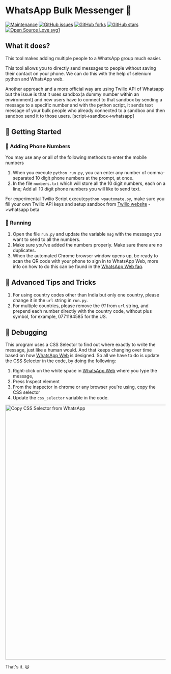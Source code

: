 # WhatsApp Bulk Messenger :loudspeaker:

[![Maintenance](https://img.shields.io/badge/Maintained%3F-yes-green.svg)](https://github.com/ShubhayanS/WhatsAppBulkMessenger/graphs/commit-activity) 
[![GitHub issues](https://img.shields.io/github/issues/ShubhayanS/WhatsAppBulkMessenger)](https://github.com/ShubhayanS/WhatsAppBulkMessenger/issues)
[![GitHub forks](https://img.shields.io/github/forks/ShubhayanS/WhatsAppBulkMessenger?style=social)](https://github.com/ShubhayanS/WhatsAppBulkMessenger/network) [![GitHub stars](https://img.shields.io/github/stars/ShubhayanS/WhatsAppBulkMessenger?style=social)](https://github.com/ShubhayanS/WhatsAppBulkMessenger/stargazers)
 [![Open Source Love svg1](https://badges.frapsoft.com/os/v1/open-source.svg?v=103)](https://github.com/ellerbrock/open-source-badges/)


## What it does?
This tool makes adding multiple people to a WhatsApp group much easier. 

This tool allows you to directly send messages to people without saving their contact on your phone. We can do this with the help of selenium python and WhatsApp web.

Another approach and a more official way are using Twilio API of Whatsapp but the issue is that it uses sandbox(a dummy number within an environment) and new users have to connect to that sandbox by sending a message to a specific number and with the python script, it sends text message of your bulk people who already connected to a sandbox and then sandbox send it to those users. 
[script->sandbox->whatsapp]

## :rocket: Getting Started 

### :iphone: Adding Phone Numbers

You may use any or all of the following methods to enter the mobile numbers

1. When you execute `python run.py`, you can enter any number of comma-separated 10 digit phone numbers at the prompt, at once.
2. In the file `numbers.txt` which will store all the 10 digit numbers, each on a line; Add all 10 digit phone numbers you will like to send text. 

For experimental Twilio Script execute`python wpautomate.py`, make sure you fill your own Twilio API keys and setup sandbox from [Twilio website](https://www.twilio.com/) ->whatsapp beta

### :running: Running

1. Open the file `run.py` and update the variable `msg` with the message you want to send to all the numbers.
2. Make sure you've added the numbers properly. Make sure there are no duplicates.
3. When the automated Chrome browser window opens up, be ready to scan the QR code with your phone to sign in to WhatsApp Web, more info on how to do this can be found in the [WhatsApp Web faq](https://faq.whatsapp.com/en/web/28080003/).


## :stars: Advanced Tips and Tricks

1. For using country codes other than India but only one country, please change it in the `url` string in `run.py`.
2. For multiple countries, please remove the _91_ from `url` string, and prepend each number directly with the country code, without plus symbol, for example, 0771194585 for the US.


## :dragon: Debugging
This program uses a CSS Selector to find out where exactly to write the message, just like a human would. And that keeps changing over time based on how [WhatsApp Web](https://web.whatsapp.com) is designed. So all we have to do is update the CSS Selector in the code, by doing the following:

1. Right-click on the white space in [WhatsApp Web](https://web.whatsapp.com) where you type the message, 
2. Press Inspect element
3. From the inspector in chrome or any browser you're using, copy the CSS selector
4. Update the `css_selector` variable in the code.

<img src="assets/CopyCSSSelector.png" width="800" alt="Copy CSS Selector from WhatsApp" class="center">

That's it. :smiley:

